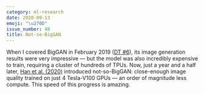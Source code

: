 ```yaml
---
category: ml-research
date: 2020-09-13
emoji: "\u270D"
issue_number: 48
title: Not-so-BigGAN
---
```


️When I covered BigGAN in February 2019 ([DT #6](https://dynamicallytyped.com/issues/6-deep-reinforcement-learning-from-an-atari-zoo-to-a-self-driving-car-in-20-minutes-155882?utm_campaign=Dynamically%20Typed&utm_medium=email&utm_source=Revue%20newsletter)), its image generation results were very impressive — but the model was also incredibly expensive to train, requiring a cluster of hundreds of TPUs.
Now, just a year and a half later, [Han et al.
(2020)](https://arxiv.org/abs/2009.04433?utm_campaign=Dynamically%20Typed&utm_medium=email&utm_source=Revue%20newsletter) introduced not-so-BigGAN: close-enough image quality trained on just 4 Tesla-V100 GPUs — an order of magnitude less compute.
This speed of this progress is amazing.